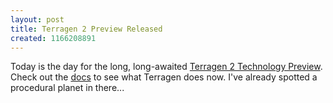 ```yaml
---
layout: post
title: Terragen 2 Preview Released
created: 1166208891
---
```

Today is the day for the long, long-awaited [Terragen 2 Technology Preview](http://www.planetside.co.uk/terragen/tg2/tg2tp/).  Check out the [docs](http://www.planetside.co.uk/terragen/tg2/tg2tp_overview.pdf) to see what Terragen does now.  I've already spotted a procedural planet in there...
